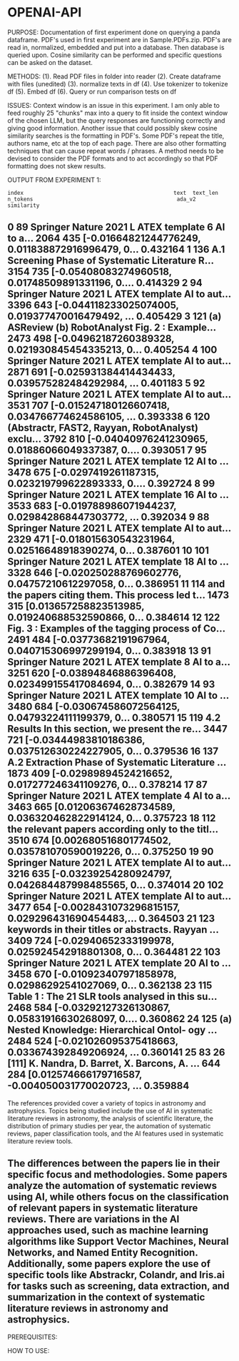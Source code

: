 # OPENAI-API

PURPOSE:  Documentation of first experiment done on querying a panda dataframe.  PDF's used in first experiment are in Sample.PDFs.zip.  PDF's are read in, normalized, embedded and put into a database.  Then database is queried upon.  Cosine similarity can be performed and specific questions can be asked on the dataset.

METHODS:  (1).  Read PDF files in folder into reader  (2).  Create dataframe with files (unedited)  (3).  normalize texts in df   (4).  Use tokenizer to tokenize df  (5).  Embed df  (6). Query or run comparison tests on df

ISSUES:  Context window is an issue in this experiment.  I am only able to feed roughly 25 "chunks" max into a query to fit inside the context window of the chosen LLM, but the query responses are functioning correctly and giving good information.  Another issue that could possibly skew cosine similarity searches is the formatting in PDF's.  Some PDF's repeat the title, authors name, etc at the top of each page.  There are also other formatting techniques that can cause repeat words / phrases.  A method needs to be devised to consider the PDF formats and to act accordingly so that PDF formatting does not skew results.

OUTPUT FROM EXPERIMENT 1:

    index                                               text  text_len  n_tokens                                             ada_v2  similarity
0      89  Springer Nature 2021 L ATEX template 6 AI to a...      2064       435  [-0.01664821244776249, 0.011838872916996479, 0...    0.432164
1     136  A.1 Screening Phase of Systematic Literature R...      3154       735  [-0.05408083274960518, 0.01748509891331196, 0....    0.414329
2      94  Springer Nature 2021 L ATEX template AI to aut...      3396       643  [-0.044118233025074005, 0.019377470016479492, ...    0.405429
3     121  (a) ASReview (b) RobotAnalyst Fig. 2 : Example...      2473       498  [-0.04962187260389328, 0.021930845454335213, 0...    0.405254
4     100  Springer Nature 2021 L ATEX template AI to aut...      2871       691  [-0.025931384414434433, 0.039575282484292984, ...    0.401183
5      92  Springer Nature 2021 L ATEX template AI to aut...      3531       707  [-0.015247180126607418, 0.034766774624586105, ...    0.393338
6     120  (Abstractr, FAST2, Rayyan, RobotAnalyst) exclu...      3792       810  [-0.04040976241230965, 0.01886066049337387, 0....    0.393051
7      95  Springer Nature 2021 L ATEX template 12 AI to ...      3478       675  [-0.0297419261187315, 0.023219799622893333, 0....    0.392724
8      99  Springer Nature 2021 L ATEX template 16 AI to ...      3533       683  [-0.019788986071944237, 0.029842868447303772, ...    0.392034
9      88  Springer Nature 2021 L ATEX template AI to aut...      2329       471  [-0.018015630543231964, 0.02516648918390274, 0...    0.387601
10    101  Springer Nature 2021 L ATEX template 18 AI to ...      3328       646  [-0.020250288769602776, 0.04757210612297058, 0...    0.386951
11    114  and the papers citing them. This process led t...      1473       315  [0.013657258823513985, 0.019240688532590866, 0...    0.384614
12    122  Fig. 3 : Examples of the tagging process of Co...      2491       484  [-0.03773682191967964, 0.040715306997299194, 0...    0.383918
13     91  Springer Nature 2021 L ATEX template 8 AI to a...      3251       620  [-0.03894846886396408, 0.023499155417084694, 0...    0.382679
14     93  Springer Nature 2021 L ATEX template 10 AI to ...      3480       684  [-0.030674586072564125, 0.04793224111199379, 0...    0.380571
15    119  4.2 Results In this section, we present the re...      3447       721  [-0.03444983810186386, 0.037512630224227905, 0...    0.379536
16    137  A.2 Extraction Phase of Systematic Literature ...      1873       409  [-0.02989894524216652, 0.017277246341109276, 0...    0.378214
17     87  Springer Nature 2021 L ATEX template 4 AI to a...      3463       665  [0.012063674628734589, 0.036320462822914124, 0...    0.375723
18    112  the relevant papers according only to the titl...      3510       674  [0.002680516801774502, 0.035781070590019226, 0...    0.375250
19     90  Springer Nature 2021 L ATEX template AI to aut...      3216       635  [-0.03239254280924797, 0.042684487998485565, 0...    0.374014
20    102  Springer Nature 2021 L ATEX template AI to aut...      3477       654  [-0.0028431073296815157, 0.029296431690454483,...    0.364503
21    123  keywords in their titles or abstracts. Rayyan ...      3409       724  [-0.02940652333199978, 0.025924542918801308, 0...    0.364481
22    103  Springer Nature 2021 L ATEX template 20 AI to ...      3458       670  [-0.010923407971858978, 0.02986292541027069, 0...    0.362138
23    115  Table 1 : The 21 SLR tools analysed in this su...      2468       584  [-0.03292127326130867, 0.05831916630268097, 0....    0.360862
24    125  (a) Nested Knowledge: Hierarchical Ontol- ogy ...      2484       524  [-0.021026095375418663, 0.033674392849206924, ...    0.360141
25     83  26 [111] K. Nandra, D. Barret, X. Barcons, A. ...       644       284  [0.012574666179716587, -0.004050031770020723, ...    0.359884
-------------------------------------------------------------------------------------------------------------------------------------------------------------------
The references provided cover a variety of topics in astronomy and astrophysics. Topics being studied include the use of AI in systematic literature reviews in astronomy, the analysis of scientific literature, the distribution of primary studies per year, the automation of systematic reviews, paper classification tools, and the AI features used in systematic literature review tools.

The differences between the papers lie in their specific focus and methodologies. Some papers analyze the automation of systematic reviews using AI, while others focus on the classification of relevant papers in systematic literature reviews. There are variations in the AI approaches used, such as machine learning algorithms like Support Vector Machines, Neural Networks, and Named Entity Recognition. Additionally, some papers explore the use of specific tools like Abstrackr, Colandr, and Iris.ai for tasks such as screening, data extraction, and summarization in the context of systematic literature reviews in astronomy and astrophysics.
-------------------------------------------------------------------------------------------------------------------------------------------------------------------

PREREQUISITES: 

HOW TO USE:

